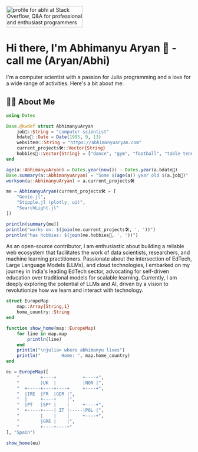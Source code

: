 <a href="https://stackoverflow.com/users/4417582/abhimanyuaryan"><img src="https://stackoverflow.com/users/flair/4417582.png?theme=dark" width="208" height="58" alt="profile for abhi at Stack Overflow, Q&amp;A for professional and enthusiast programmers" title="profile for abhi at Stack Overflow, Q&amp;A for professional and enthusiast programmers"></a>

# Hi there, I'm Abhimanyu Aryan 👋 - call me (Aryan/Abhi)

I'm a computer scientist with a passion for Julia programming and a love for a wide range of activities. Here's a bit about me:

## 🙋‍♂️ About Me
```julia
using Dates

Base.@kwdef struct AbhimanyuAryan
    job👔::String = "computer scientist"
    bdate📅::Date = Date(1995, 9, 13)
    website🌐::String = "https://abhimanyuaryan.com"
    current_projects🛠️::Vector{String}
    hobbies🎉::Vector{String} = ["dance", "gym", "football", "table tennis", "lawn tennis", "swimming", "boxing", "computer games", "hacking", "almost anything that gets my adrenaline up"]
end

age(a::AbhimanyuAryan) = Dates.year(now()) - Dates.year(a.bdate📅)
Base.summary(a::AbhimanyuAryan) = "Some $(age(a)) year old $(a.job👔)"
workson(a::AbhimanyuAryan) = a.current_projects🛠️

me = AbhimanyuAryan(current_projects🛠️ = [
    "Genie.jl",
    "Stipple.jl (plotly, ui)",
    "SearchLight.jl"
])

println(summary(me))
println("works on: $(join(me.current_projects🛠️, ', '))")
println("has hobbies: $(join(me.hobbies🎉, ', '))")
```

As an open-source contributor, I am enthusiastic about building a reliable web ecosystem that facilitates the work of data scientists, researchers, and machine learning practitioners. Passionate about the intersection of EdTech, Large Language Models (LLMs), and cloud technologies, I embarked on my journey in India's leading EdTech sector, advocating for self-driven education over traditional models for scalable learning. Currently, I am deeply exploring the potential of LLMs and AI, driven by a vision to revolutionize how we learn and interact with technology.

```julia
struct EuropeMap
    map::Array{String,1}
    home_country::String
end

function show_home(map::EuropeMap)
    for line in map.map
        println(line)
    end
    println("\njulia> where abhimanyu lives")
    println("        Home: ", map.home_country)
end

eu = EuropeMap([
    "        +----+          +----+",
    "        |UK  |          |NOR |",
    "  +-----+----+----+     +----+",
    "  |IRE  |FR  |GER |",
    "  |     +----+    |",
    "  |PT   |SP* |    |     +----+",
    "  +-----+----| IT |-----|POL |",
    "        |    |    |     +----+",
    "        |GRE |    |",
    "        +----+----+"
], "Spain")

show_home(eu)
```
